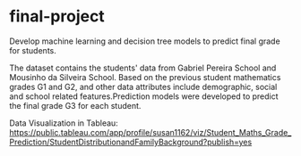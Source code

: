 # final-project

Develop machine learning and decision tree models to predict final grade for students.

The dataset contains the students' data from Gabriel Pereira School and Mousinho da Silveira School. Based on the previous student mathematics grades G1 and G2, and other data attributes include demographic, social and school related features.Prediction models were developed to predict the final grade G3 for each student. 

Data Visualization in Tableau:
https://public.tableau.com/app/profile/susan1162/viz/Student_Maths_Grade_Prediction/StudentDistributionandFamilyBackground?publish=yes
